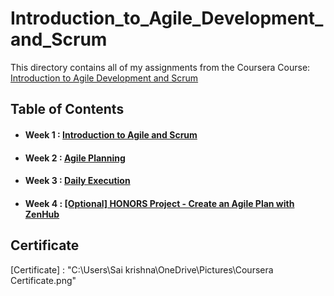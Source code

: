 # Introduction_to_Agile_Development_and_Scrum
This directory contains all of my assignments from the Coursera Course: [Introduction to Agile Development and Scrum](https://www.coursera.org/learn/agile-development-and-scrum/home/info)
## Table of Contents 
* #### Week 1 : [Introduction to Agile and Scrum](https://www.coursera.org/learn/agile-development-and-scrum/home/week/1)
* #### Week 2 : [Agile Planning](https://www.coursera.org/learn/agile-development-and-scrum/home/week/2)
* #### Week 3 : [ Daily Execution](https://www.coursera.org/learn/agile-development-and-scrum/home/week/3)
* #### Week 4 : [[Optional] HONORS Project - Create an Agile Plan with ZenHub](https://www.coursera.org/learn/agile-development-and-scrum/home/week/4)
## Certificate
[Certificate] : "C:\Users\Sai krishna\OneDrive\Pictures\Coursera Certificate.png"
